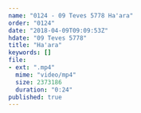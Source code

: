 ```yaml
---
name: "0124 - 09 Teves 5778 Ha'ara"
order: "0124"
date: "2018-04-09T09:09:53Z"
hdate: "09 Teves 5778"
title: "Ha'ara"
keywords: []
file:
- ext: ".mp4"
  mime: "video/mp4"
  size: 2373186
  duration: "0:24"
published: true
---
```



